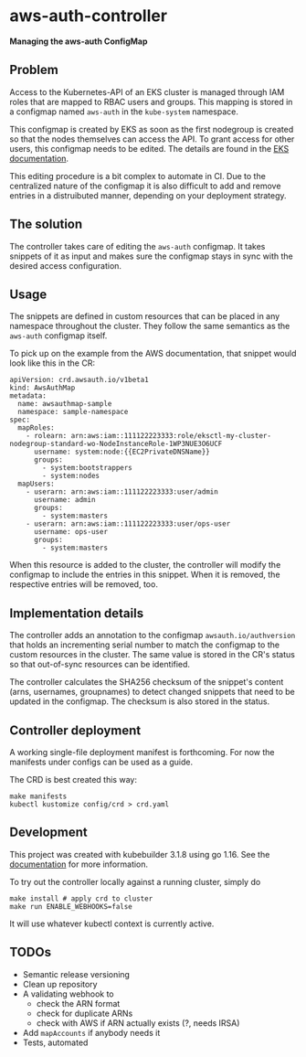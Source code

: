 # aws-auth-controller
**Managing the aws-auth ConfigMap**

## Problem

Access to the Kubernetes-API of an EKS cluster is managed through IAM roles
that are mapped to RBAC users and groups. This mapping is stored in a configmap
named `aws-auth` in the `kube-system` namespace.

This configmap is created by EKS as soon as the first nodegroup is created so
that the nodes themselves can access the API. To grant access for other users,
this configmap needs to be edited. The details are found in the
[EKS documentation](https://docs.aws.amazon.com/eks/latest/userguide/add-user-role.html).

This editing procedure is a bit complex to automate in CI. Due to the
centralized nature of the configmap it is also difficult to add and remove
entries in a distruibuted manner, depending on your deployment strategy.

## The solution

The controller takes care of editing the `aws-auth` configmap. It takes
snippets of it as input and makes sure the configmap stays in sync with
the desired access configuration.

## Usage

The snippets are defined in custom resources that can be placed in any
namespace throughout the cluster. They follow the same semantics as the
`aws-auth` configmap itself.

To pick up on the example from the AWS documentation, that snippet would
look like this in the CR:

    apiVersion: crd.awsauth.io/v1beta1
    kind: AwsAuthMap
    metadata:
      name: awsauthmap-sample
      namespace: sample-namespace
    spec:
      mapRoles:
        - rolearn: arn:aws:iam::111122223333:role/eksctl-my-cluster-nodegroup-standard-wo-NodeInstanceRole-1WP3NUE3O6UCF
          username: system:node:{{EC2PrivateDNSName}}
          groups:
            - system:bootstrappers
            - system:nodes
      mapUsers:
        - userarn: arn:aws:iam::111122223333:user/admin
          username: admin
          groups:
            - system:masters
        - userarn: arn:aws:iam::111122223333:user/ops-user
          username: ops-user
          groups:
            - system:masters

When this resource is added to the cluster, the controller will modify the
configmap to include the entries in this snippet. When it is removed, the
respective entries will be removed, too.

## Implementation details

The controller adds an annotation to the configmap `awsauth.io/authversion`
that holds an incrementing serial number to match the configmap to the
custom resources in the cluster. The same value is stored in the CR's
status so that out-of-sync resources can be identified.

The controller calculates the SHA256 checksum of the snippet's content
(arns, usernames, groupnames) to detect changed snippets that need to be
updated in the configmap. The checksum is also stored in the status.

## Controller deployment

A working single-file deployment manifest is forthcoming. For now the
manifests under configs can be used as a guide.

The CRD is best created this way:

    make manifests
    kubectl kustomize config/crd > crd.yaml

## Development

This project was created with kubebuilder 3.1.8 using go 1.16. See the
[documentation](https://kubebuilder.io/) for more information.

To try out the controller locally against a running cluster, simply do

    make install # apply crd to cluster
    make run ENABLE_WEBHOOKS=false

It will use whatever kubectl context is currently active.

## TODOs

  * Semantic release versioning
  * Clean up repository
  * A validating webhook to
    * check the ARN format
    * check for duplicate ARNs
    * check with AWS if ARN actually exists (?, needs IRSA)
  * Add `mapAccounts` if anybody needs it
  * Tests, automated
